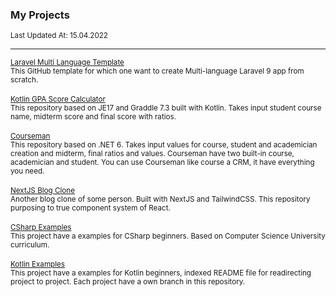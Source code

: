 <div align="left">
    <h3>My Projects</h3>
	<sup>Last Updated At: 15.04.2022</sup>
    <hr/>
    <div>
        <small><a href="https://github.com/enestheit/laravel-multi-language-template">Laravel Multi Language Template</a></small>
        <br/>
        <small>This GitHub template for which one want to create Multi-language Laravel 9 app from scratch.</small>
    </div>
    <br/>
    <div>
        <small><a href="https://github.com/enestheit/kotlin-gpa-calculator">Kotlin GPA Score Calculator</a></small>
        <br/>
        <small>This repository based on JE17 and Graddle 7.3 built with Kotlin. Takes input student course name, midterm score and final score with ratios.</small>
    </div>
    <br/>
    <div>
        <small><a href="https://github.com/enestheit/csharp-courseman">Courseman</a></small>
        <br/>
        <small>This repository based on .NET 6. Takes input values for course, student and academician creation and midterm, final ratios and values. Courseman have two built-in course, academician and student. You can use Courseman like course a CRM, it have everything you need.</small>
    </div>
    <br/>
    <div>
        <small><a href="https://github.com/enestheit/nextjs-blog-clone">NextJS Blog Clone</a></small>
        <br/>
        <small>Another blog clone of some person. Built with NextJS and TailwindCSS. This repository purposing to true component system of React.</small>
    </div>
	<br/>
	<div>
		<small><a href="https://github.com/enestheit/csharp-examples">CSharp Examples</a></small>
		<br/>
		<small>This project have a examples for CSharp beginners. Based on Computer Science University curriculum.</small>
	</div>
	<br />
	<div>
		<small><a href="https://github.com/enestheit/kotlin-examples">Kotlin Examples</a></small>
		<br />
		<small>This project have a examples for Kotlin beginners, indexed README file for readirecting project to project. Each project have a own branch in this repository.</small>
	</div>
</div>
